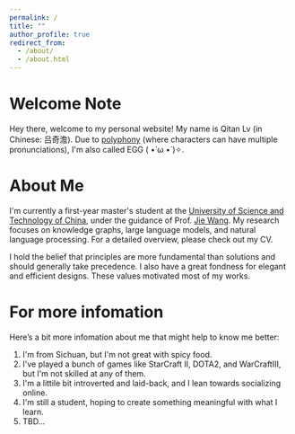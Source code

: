 ```yaml
---
permalink: /
title: ""
author_profile: true
redirect_from: 
  - /about/
  - /about.html
---
```



# Welcome Note

Hey there, welcome to my personal website!
My name is Qitan Lv (in Chinese: 吕奇澹). Due to [polyphony](https://baike.baidu.com/item/%E5%A4%9A%E9%9F%B3%E5%AD%97/10884829) (where characters can have multiple pronunciations), I'm also called EGG ( •̀ ω •́ )✧.

# About Me
I'm currently a first-year master's student at the [University of Science and Technology of China](https://www.ustc.edu.cn/), under the guidance of Prof. [Jie Wang](https://miralab.ai/people/jie-wang/). My research focuses on knowledge graphs, large language models, and natural language processing. For a detailed overview, please check out my CV.

I hold the belief that principles are more fundamental than solutions and should generally take precedence.  I also have a great fondness for elegant and efficient designs. These values motivated most of my works.


# For more infomation

Here’s a bit more infomation about me that might help to know me better:

1. I'm from Sichuan, but I'm not great with spicy food.
2. I've played a bunch of games like StarCraft II, DOTA2, and WarCraftIII, but I'm not skilled at any of them.
3. I'm a littile bit introverted and laid-back, and I lean towards socializing online.
4. I'm still a student, hoping to create something meaningful with what I learn.
5. TBD...
